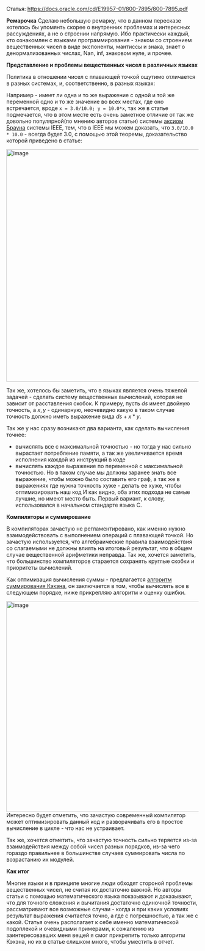 Статья: https://docs.oracle.com/cd/E19957-01/800-7895/800-7895.pdf

**Ремарочка**
Сделаю небольшую ремарку, что в данном пересказе хотелось бы упомянть скорее о внутренних проблемах и интересных рассуждениях, а не о строении напрямую. Ибо практически каждый, кто ознакомлен с языками программирования - знаком со строением вещественных чисел в виде экспоненты, мантиссы и знака, знает о денормализованных числах, Nan, inf, знаковом нуле, и прочее. 


**Представление и проблемы вещественных чисел в различных языках**

Политика в отношении чисел с плавающей точкой ощутимо отличается в разных системах, и, соответственно, в разных языках:

Например - имеет ли одна и то же выражение с одной и той же переменной одно и то же значение во всех местах, где оно встречается, вроде ```x = 3.0/10.0; y = 10.0*x```, так же в статье подмечается, что в этом месте есть очень заметное отличие от так же довольно популярной(по мнению авторов статьи) системы [аксиом Брауна](https://dl.acm.org/doi/pdf/10.1145/355972.355975) системы IEEE, тем, что в IEEE мы можем доказать, что ```3.0/10.0 * 10.0``` - всегда будет 3.0, с помощью этой теоремы, доказательство которой приведено в статье:

<img width="609" alt="image" src="https://user-images.githubusercontent.com/76393917/197419315-b7a224d7-71d2-41ff-a305-8adaaa09b760.png">

Так же, хотелось бы заметить, что в языках является очень тяжелой задачей - сделать систему вещественных вычислений, которая не зависит от расставления скобок. К примеру, пусть $ds$ имеет двойную точность, а $x, y$ - одинарную, неочевидно какую в таком случае точность должно иметь выражение вида $ds + x * y$.

Так же у нас сразу возникают два варианта, как сделать вычисления точнее:
* вычислять все с максимальной точностью - но тогда у нас сильно вырастает потребление памяти, а так же увеличивается время исполнения каждой из инструкций в коде
* вычислять каждое выражение по переменной с максимальной точностью. Но в таком случае мы должны заранее знать все выражение, чтобы можно было составить его граф, а так же в выражениях где нужна точность хуже - делать ее хуже, чтобы оптимизировать наш код
И как видно, оба этих подхода не самые лучшие, но имеют место быть. Первый вариант, к слову, использовался в начальном стандарте языка C.

**Компиляторы и суммирование**

В компиляторах зачастую не регламентировано, как именно нужно взаимодействовать с выполнением операций с плавающей точкой. Но зачастую используется, что алгебраические правила взаимодействия со слагаемыми не должны влиять на итоговый результат, что в общем случае вещественной арифметики неправда. Так же, хочется заметить, что большинство компиляторов старается сохранять круглые скобки и приоритеты вычислений.

Как оптимизация вычисления суммы - предлагается [алгоритм суммирования Кэхэна](https://en.wikipedia.org/wiki/Kahan_summation_algorithm), он заключается в том, чтобы вычислять все в следующем порядке, ниже прикрепляю алгоритм и оценку ошибки.

<img width="552" alt="image" src="https://user-images.githubusercontent.com/76393917/197408779-a7dfef8e-a8c3-4bb9-a8bd-8f3e0b6d047d.png">
Интересно будет отметить, что зачастую современный компилятор может оптимизировать данный код и разворачивать его в простое вычисление в цикле - что нас не устраивает.

Так же, хочется отметить, что зачастую точность сильно теряется из-за взаимодействия между собой чисел разных порядков, из-за чего гораздо правильнее в большинстве случаев суммировать числа по возрастанию их модулей.

**Как итог**

Многие языки и в принципе многие люди обходят стороной проблемы вещественных чисел, не считая их достаточно важной. Но авторы статьи с помощью математического языка показывают и доказывают, что для точного сложения и вычитания достаточно одиночной точности, рассматривают все возможные случаи - когда и при каких условиях результат выражения считается точно, а где с погрешностью, а так же с какой. Статья очень располагает к себе именно математической подоплекой и очевидными примерами, к сожалению из заинтересовавших меня вещей я смог прикрепить только алгоритм Кэхэна, но их в статье слишком много, чтобы уместить в отчет.


